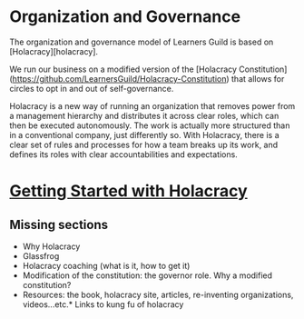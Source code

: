# Organization and Governance

The organization and governance model of Learners Guild is based on [Holacracy][holacracy].

We run our business on a modified version of the [Holacracy Constitution] (https://github.com/LearnersGuild/Holacracy-Constitution) that allows for circles to opt in and out of self-governance.

Holacracy is a new way of running an organization that removes power from a management hierarchy and distributes it across clear roles, which can then be executed autonomously. The work is actually more structured than in a conventional company, just differently so. With Holacracy, there is a clear set of rules and processes for how a team breaks up its work, and defines its roles with clear accountabilities and expectations.

# [Getting Started with Holacracy](https://github.com/LearnersGuild/guide/blob/master/Operating%20Model/Holacracy/Home.md#getting-started-with-holacracy)

## Missing sections

* Why Holacracy
* Glassfrog
* Holacracy coaching (what is it, how to get it)
* Modification of the constitution: the governor role. Why a modified constitution?
* Resources: the book, holacracy site, articles, re-inventing organizations, videos...etc.* Links to kung fu of holacracy
